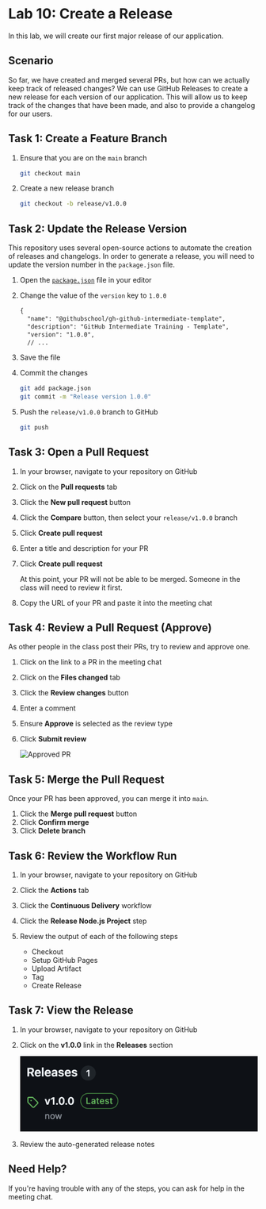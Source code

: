 # Lab 10: Create a Release

In this lab, we will create our first major release of our application.

## Scenario

So far, we have created and merged several PRs, but how can we actually keep
track of released changes? We can use GitHub Releases to create a new release
for each version of our application. This will allow us to keep track of the
changes that have been made, and also to provide a changelog for our users.

## Task 1: Create a Feature Branch

1. Ensure that you are on the `main` branch

   ```bash
   git checkout main
   ```

1. Create a new release branch

   ```bash
   git checkout -b release/v1.0.0
   ```

## Task 2: Update the Release Version

This repository uses several open-source actions to automate the creation of
releases and changelogs. In order to generate a release, you will need to update
the version number in the `package.json` file.

1. Open the [`package.json`](../package.json) file in your editor
1. Change the value of the `version` key to `1.0.0`

   ```jsonc
   {
     "name": "@githubschool/gh-github-intermediate-template",
     "description": "GitHub Intermediate Training - Template",
     "version": "1.0.0",
     // ...
   ```

1. Save the file
1. Commit the changes

   ```bash
   git add package.json
   git commit -m "Release version 1.0.0"
   ```

1. Push the `release/v1.0.0` branch to GitHub

   ```bash
   git push
   ```

## Task 3: Open a Pull Request

1. In your browser, navigate to your repository on GitHub
1. Click on the **Pull requests** tab
1. Click the **New pull request** button
1. Click the **Compare** button, then select your `release/v1.0.0` branch
1. Click **Create pull request**
1. Enter a title and description for your PR
1. Click **Create pull request**

   At this point, your PR will not be able to be merged. Someone in the class
   will need to review it first.

1. Copy the URL of your PR and paste it into the meeting chat

## Task 4: Review a Pull Request (Approve)

As other people in the class post their PRs, try to review and approve one.

1. Click on the link to a PR in the meeting chat
1. Click on the **Files changed** tab
1. Click the **Review changes** button
1. Enter a comment
1. Ensure **Approve** is selected as the review type
1. Click **Submit review**

   ![Approved PR](images/approved-pr.png)

## Task 5: Merge the Pull Request

Once your PR has been approved, you can merge it into `main`.

1. Click the **Merge pull request** button
1. Click **Confirm merge**
1. Click **Delete branch**

## Task 6: Review the Workflow Run

1. In your browser, navigate to your repository on GitHub
1. Click the **Actions** tab
1. Click the **Continuous Delivery** workflow
1. Click the **Release Node.js Project** step
1. Review the output of each of the following steps

   - Checkout
   - Setup GitHub Pages
   - Upload Artifact
   - Tag
   - Create Release

## Task 7: View the Release

1. In your browser, navigate to your repository on GitHub
1. Click on the **v1.0.0** link in the **Releases** section

   ![Releases](img/10-releases.png)

1. Review the auto-generated release notes

   <!-- TODO Screenshot -->

## Need Help?

If you're having trouble with any of the steps, you can ask for help in the
meeting chat.
